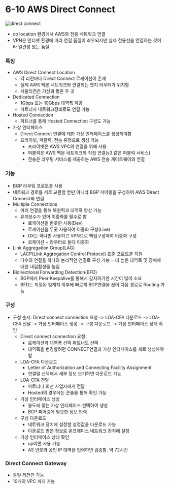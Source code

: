 # 6-10 AWS Direct Connect

![direct connect](https://imgnew.megazone.com/2020/01/20200128-1.png)
- co location 환경에서 AWS와 전용 네트워크 연결
- VPN은 인터넷 환경에 따라 연결 품질이 좌우되지만 실제 전용선을 연결하는 것이라 일관성 있는 품질

### 특징
- AWS Direct Connect Location
    - 각 리전마다 Direct Connect 로케이션이 존재
    - 실제 AWS 백본 네트워크와 연결되는 엣지 라우터가 위치함
    - 서울리전은 가산과 평촌 두 곳
- Dedicated Connection
    - 1Gbps 또는 10Gbps 대역폭 제공
    - 파트너사 네트워크장비로도 연결 가능
- Hosted Connection
    - 파트너를 통해 Hosted Connection 구성도 가능
- 가상 인터페이스
    - Direct Connect 연결에 대한 가상 인터페이스를 생성해야함
    - 프라이빗, 퍼블릭, 전송 유형으로 생성 가능
        - 프라이빗은 AWS VPC의 연결을 위해 사용
        - 퍼블릭은 AWS 백본 네트워크와 직접 연결(s3 같은 퍼블릭 서비스)
        - 전송은 라우팅 서비스를 제공하는 AWS 전송 게이트웨이와 연결

### 기능
- BGP 라우팅 프로토콜 사용
- 네트워크 경로를 서로 교환할 뿐만 아니라 BGP 피어링을 구성하여 AWS Direct Connect와 연결
- Multiple Connections
    - 여러 연결을 통해 복원력과 대역폭 향상 가능
    - 유지보수가 있어 이중화를 필수로 함
        - 로케이션을 한곳만 사용(Dev)
        - 로케이션을 두곳 사용하여 이중화 구성(Live)
        - DX는 하나만 사용하고 VPN으로 백업구성하여 이중화 구성
        - 로케이션 + 라우터로 둘다 이중화
- Link Aggregation Group(LAG)
    - LACP(Link Aggregation Control Protocol) 표준 프로토콜 지원
    - 다수의 연결을 하나의 논리적인 연결로 구성 가능 = 더 높은 대역폭 및 장애에 대한 내결함성을 높임
- Bidirectional Forwarding Detection(BFD)
    - BGP에서 Peer Keepalive를 통해서 감지하기엔 시간이 많이 소요
    - BFD는 지정된 임계치 이후에 빠르게 BGP연결을 끊어 다음 경로로 Routing 가능

### 구성
- 구성 순서: Direct connect connection 요청 -> LOA-CFA 다운로드 -> LOA-CFA 전달 -> 가상 인터페이스 생성 -> 구성 다운로드 -> 가상 인터페이스 상태 확인
    - Direct connect connection 요청
        - 로케이션과 대역폭 선택 파트너도 선택
        - 대역폭을 변경할려면 CONNECT연결과 가상 인터페이스를 새로 생성해야함
    - LOA-CFA 다운로드
        - Letter of Authorization and Connecting Facility Assignment
        - 연결일 선택해서 세부 정보 보기하면 다운로드 가능
    - LOA-CFA 전달
        - 파트너나 회선 사업자에게 전달
        - Hosted의 경우에는 콘솔을 통해 확인 가능
    - 가상 인터페이스 생성
        - 용도에 맞는 가상 인터페이스 선택하여 생성
        - BGP 피어링에 필요한 정보 입력
    - 구성 다운로드
        - 네트워크 장치에 설정할 설정값을 다운로드 가능
        - 다운로드 받은 정보로 온프레미스 네트워크 장치에 설정
    - 가상 인터페이스 상태 확인
        - up이면 사용 가능
        - AS 번호와 공인 IP 대역을 입력하면 검증함. 약 72시간

### Direct Connect Gateway
- 동일 리전만 가능
- 10개의 VPC 까지 가능